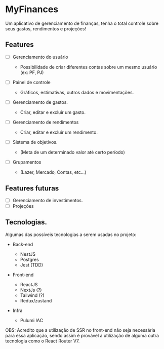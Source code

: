 # MyFinances

Um aplicativo de gerenciamento de finanças, tenha o total controle sobre seus gastos, rendimentos e projeções!

## Features

- [ ] Gerenciamento do usuário

  - Possibilidade de criar diferentes contas sobre um mesmo usuário (ex: PF, PJ)

- [ ] Painel de controle

  - Gráficos, estimativas, outros dados e movimentações.

- [ ] Gerenciamento de gastos.

  - Criar, editar e excluir um gasto.

- [ ] Gerenciamento de rendimentos

  - Criar, editar e excluir um rendimento.

- [ ] Sistema de objetivos.

  - (Meta de um determinado valor até certo período)

- [ ] Grupamentos
  - (Lazer, Mercado, Contas, etc...)

## Features futuras

- [ ] Gerenciamento de investimentos.
- [ ] Projeções

## Tecnologias.

Algumas das possíveis tecnologias a serem usadas no projeto:

- Back-end

  - NestJS
  - Postgres
  - Jest (TDD)

- Front-end

  - ReactJS
  - NextJs (?)
  - Tailwind (?)
  - Redux/zustand

- Infra
  - Pulumi IAC

OBS: Acredito que a utilização de SSR no front-end não seja necessária para essa aplicação, sendo assim é provável a utilização de alguma outra tecnologia como o React Router V7.
